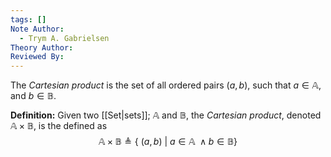 ```yaml
---
tags: []
Note Author:
  - Trym A. Gabrielsen
Theory Author: 
Reviewed By:
---
```

The *Cartesian product* is the set of all ordered pairs $(a,b)$, such that $a\in \mathbb{A}$, and $b\in  \mathbb{B}$.

**Definition:**
Given two [[Set|sets]]; $\mathbb{A}$ and $\mathbb{B}$, the *Cartesian product*, denoted $\mathbb{A} \times \mathbb{B}$, is the defined as $$\mathbb{A} \times \mathbb{B} \triangleq \{~(a,b)~|~a \in \mathbb{A} ~\wedge b\in \mathbb{B}\}$$
